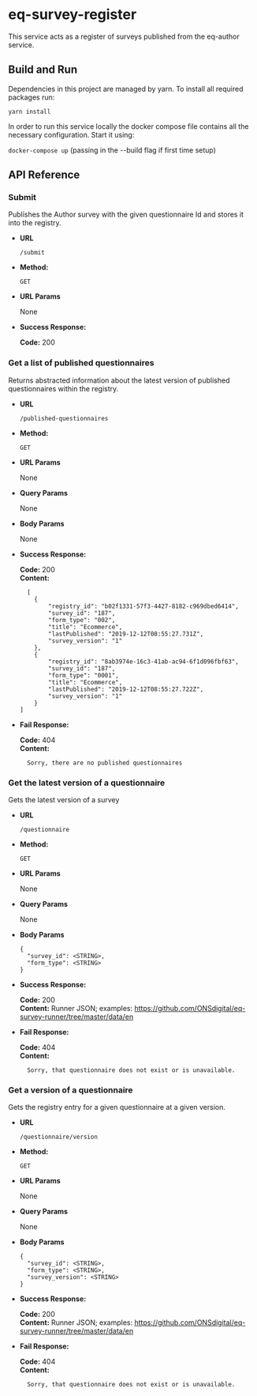 # eq-survey-register

This service acts as a register of surveys published from the eq-author service.

## Build and Run

Dependencies in this project are managed by yarn. To install all required packages run:

`yarn install`

In order to run this service locally the docker compose file contains all the necessary configuration. Start it using:

`docker-compose up` (passing in the --build flag if first time setup)

## API Reference

### Submit

Publishes the Author survey with the given questionnaire Id and stores it into the registry.

- **URL**

  `/submit`

- **Method:**

  `GET`

- **URL Params**

  None

- **Success Response:**

  **Code:** 200

### Get a list of published questionnaires

Returns abstracted information about the latest version of published questionnaires within the registry. 

- **URL**

  `/published-questionnaires`

- **Method:**

  `GET`

- **URL Params**

  None
  
- **Query Params**

  None
  
- **Body Params**

  None

- **Success Response:**

  **Code:** 200 <br/>
  **Content:**
  
    ```
      [
        {
            "registry_id": "b02f1331-57f3-4427-8182-c969dbed6414",
            "survey_id": "187",
            "form_type": "002",
            "title": "Ecommerce",
            "lastPublished": "2019-12-12T08:55:27.731Z",
            "survey_version": "1"
        },
        {
            "registry_id": "8ab3974e-16c3-41ab-ac94-6f1d096fbf63",
            "survey_id": "187",
            "form_type": "0001",
            "title": "Ecommerce",
            "lastPublished": "2019-12-12T08:55:27.722Z",
            "survey_version": "1"
        }
    ]
    ```

- **Fail Response:**
  
  **Code:** 404 <br/>
  **Content:**
    ```
      Sorry, there are no published questionnaires
    ```

### Get the latest version of a questionnaire

Gets the latest version of a survey

- **URL**

  `/questionnaire`

- **Method:**

  `GET`

- **URL Params**

  None
  
- **Query Params**

  None
  
- **Body Params**

  ```
  {
    "survey_id": <STRING>,
    "form_type": <STRING>
  }
  ```

- **Success Response:**

  **Code:** 200 <br />
  **Content:** Runner JSON; examples: https://github.com/ONSdigital/eq-survey-runner/tree/master/data/en
  
- **Fail Response:**
  
  **Code:** 404 <br/>
  **Content:**
    ```
      Sorry, that questionnaire does not exist or is unavailable.
    ```
  
### Get a version of a questionnaire

Gets the registry entry for a given questionnaire at a given version.

- **URL**

  `/questionnaire/version`

- **Method:**

  `GET`

- **URL Params**

  None
  
- **Query Params**

  None
  
- **Body Params**

  ```
  {
    "survey_id": <STRING>,
    "form_type": <STRING>,
    "survey_version": <STRING>
  }
  ```

- **Success Response:**

  **Code:** 200 <br />
  **Content:** Runner JSON; examples: https://github.com/ONSdigital/eq-survey-runner/tree/master/data/en
  
- **Fail Response:**
  
  **Code:** 404 <br/>
  **Content:**
    ```
      Sorry, that questionnaire does not exist or is unavailable.
    ```

